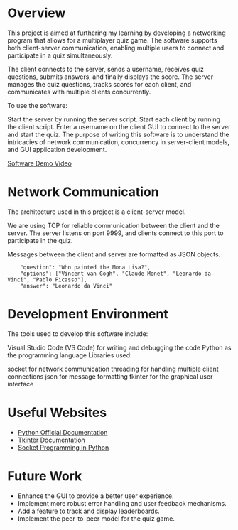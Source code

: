 # Overview

This project is aimed at furthering my learning by developing a networking program that allows for a multiplayer quiz game. The software supports both client-server communication, enabling multiple users to connect and participate in a quiz simultaneously.

The client connects to the server, sends a username, receives quiz questions, submits answers, and finally displays the score. The server manages the quiz questions, tracks scores for each client, and communicates with multiple clients concurrently.

To use the software:

Start the server by running the server script.
Start each client by running the client script.
Enter a username on the client GUI to connect to the server and start the quiz.
The purpose of writing this software is to understand the intricacies of network communication, concurrency in server-client models, and GUI application development.


[Software Demo Video](http://youtube.link.goes.here)

# Network Communication

The architecture used in this project is a client-server model.

We are using TCP for reliable communication between the client and the server. The server listens on port 9999, and clients connect to this port to participate in the quiz.

Messages between the client and server are formatted as JSON objects.


        "question": "Who painted the Mona Lisa?",
        "options": ["Vincent van Gogh", "Claude Monet", "Leonardo da Vinci", "Pablo Picasso"],
        "answer": "Leonardo da Vinci"


# Development Environment

The tools used to develop this software include:

Visual Studio Code (VS Code) for writing and debugging the code
Python as the programming language
Libraries used:

socket for network communication
threading for handling multiple client connections
json for message formatting
tkinter for the graphical user interface

# Useful Websites

* [Python Official Documentation](https://docs.python.org/3/)
* [Tkinter Documentation](https://docs.python.org/3/library/tkinter.html)
* [Socket Programming in Python](https://realpython.com/python-sockets/)

# Future Work
* Enhance the GUI to provide a better user experience.
* Implement more robust error handling and user feedback mechanisms.
* Add a feature to track and display leaderboards.
* Implement the peer-to-peer model for the quiz game.